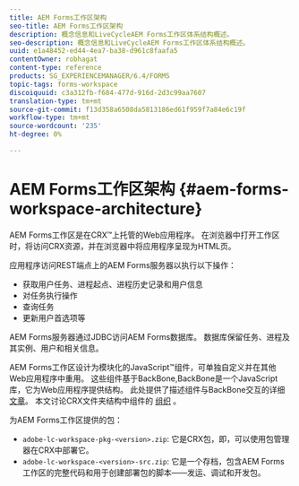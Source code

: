 ```yaml
---
title: AEM Forms工作区架构
seo-title: AEM Forms工作区架构
description: 概念信息和LiveCycleAEM Forms工作区体系结构概述。
seo-description: 概念信息和LiveCycleAEM Forms工作区体系结构概述。
uuid: e1a48452-ed44-4ea7-ba38-d961c8faafa5
contentOwner: robhagat
content-type: reference
products: SG_EXPERIENCEMANAGER/6.4/FORMS
topic-tags: forms-workspace
discoiquuid: c3a312fb-f684-477d-916d-2d3c99aa7607
translation-type: tm+mt
source-git-commit: f13d358a6508da5813186ed61f959f7a84e6c19f
workflow-type: tm+mt
source-wordcount: '235'
ht-degree: 0%

---
```



# AEM Forms工作区架构 {#aem-forms-workspace-architecture}

AEM Forms工作区是在CRX™上托管的Web应用程序。 在浏览器中打开工作区时，将访问CRX资源，并在浏览器中将应用程序呈现为HTML页。

应用程序访问REST端点上的AEM Forms服务器以执行以下操作：

* 获取用户任务、进程起点、进程历史记录和用户信息
* 对任务执行操作
* 查询任务
* 更新用户首选项等

AEM Forms服务器通过JDBC访问AEM Forms数据库。 数据库保留任务、进程及其实例、用户和相关信息。

AEM Forms工作区设计为模块化的JavaScript™组件，可单独自定义并在其他Web应用程序中重用。 这些组件基于BackBone,BackBone是一个JavaScript库，它为Web应用程序提供结构。 此处提供了描述组件与BackBone交互的详细 [文章](/help/forms/using/backbone-interaction.md)。 本文讨论CRX文件夹结构中组件的 [组织](/help/forms/using/folder-structure.md) 。

为AEM Forms工作区提供的包：

* `adobe-lc-workspace-pkg-<version>.zip`: 它是CRX包，即，可以使用包管理器在CRX中部署它。
* `adobe-lc-workspace-<version>-src.zip`: 它是一个存档，包含AEM Forms工作区的完整代码和用于创建部署包的脚本——发运、调试和开发包。
